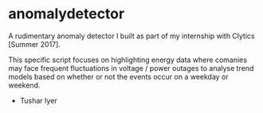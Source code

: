 # anomalydetector
A rudimentary anomaly detector I built as part of my internship with Clytics [Summer 2017].


This specific script focuses on highlighting energy data where comanies may face frequent fluctuations in voltage / power outages to analyse trend models based on whether or not the events occur on a weekday or weekend.

 - Tushar Iyer
